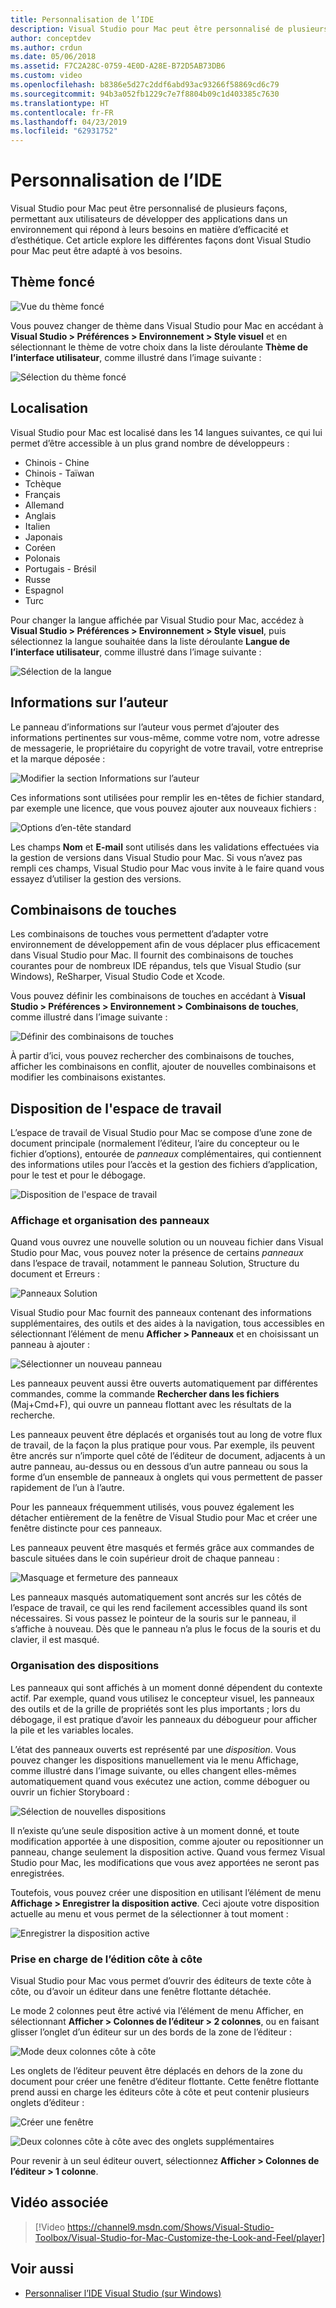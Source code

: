 ```yaml
---
title: Personnalisation de l’IDE
description: Visual Studio pour Mac peut être personnalisé de plusieurs façons, permettant aux utilisateurs de développer des applications dans un environnement qui répond à leurs besoins en matière d’efficacité et d’esthétique. Cette rubrique explore les différentes façons dont Visual Studio pour Mac peut être adapté à vos besoins.
author: conceptdev
ms.author: crdun
ms.date: 05/06/2018
ms.assetid: F7C2A28C-0759-4E0D-A28E-B72D5AB73DB6
ms.custom: video
ms.openlocfilehash: b8386e5d27c2ddf6abd93ac93266f58869cd6c79
ms.sourcegitcommit: 94b3a052fb1229c7e7f8804b09c1d403385c7630
ms.translationtype: HT
ms.contentlocale: fr-FR
ms.lasthandoff: 04/23/2019
ms.locfileid: "62931752"
---
```

# <a name="customizing-the-ide"></a>Personnalisation de l’IDE

Visual Studio pour Mac peut être personnalisé de plusieurs façons, permettant aux utilisateurs de développer des applications dans un environnement qui répond à leurs besoins en matière d’efficacité et d’esthétique. Cet article explore les différentes façons dont Visual Studio pour Mac peut être adapté à vos besoins.

## <a name="dark-theme"></a>Thème foncé

![Vue du thème foncé](media/customizing-the-ide-image7a.png)

Vous pouvez changer de thème dans Visual Studio pour Mac en accédant à **Visual Studio > Préférences > Environnement > Style visuel** et en sélectionnant le thème de votre choix dans la liste déroulante **Thème de l’interface utilisateur**, comme illustré dans l’image suivante :

![Sélection du thème foncé](media/customizing-the-ide-image7b.png)

## <a name="localization"></a>Localisation

Visual Studio pour Mac est localisé dans les 14 langues suivantes, ce qui lui permet d’être accessible à un plus grand nombre de développeurs :

* Chinois - Chine
* Chinois - Taïwan
* Tchèque
* Français
* Allemand
* Anglais
* Italien
* Japonais
* Coréen
* Polonais
* Portugais - Brésil
* Russe
* Espagnol
* Turc

Pour changer la langue affichée par Visual Studio pour Mac, accédez à **Visual Studio > Préférences > Environnement > Style visuel**, puis sélectionnez la langue souhaitée dans la liste déroulante **Langue de l’interface utilisateur**, comme illustré dans l’image suivante :

![Sélection de la langue](media/customizing-the-ide-image11a.png)

## <a name="author-information"></a>Informations sur l’auteur

Le panneau d’informations sur l’auteur vous permet d’ajouter des informations pertinentes sur vous-même, comme votre nom, votre adresse de messagerie, le propriétaire du copyright de votre travail, votre entreprise et la marque déposée :

![Modifier la section Informations sur l’auteur](media/customizing-the-ide-image9a.png)

Ces informations sont utilisées pour remplir les en-têtes de fichier standard, par exemple une licence, que vous pouvez ajouter aux nouveaux fichiers :

![Options d’en-tête standard](media/customizing-the-ide-image8a.png)

Les champs **Nom** et **E-mail** sont utilisés dans les validations effectuées via la gestion de versions dans Visual Studio pour Mac. Si vous n’avez pas rempli ces champs, Visual Studio pour Mac vous invite à le faire quand vous essayez d’utiliser la gestion des versions.

## <a name="key-bindings"></a>Combinaisons de touches

Les combinaisons de touches vous permettent d’adapter votre environnement de développement afin de vous déplacer plus efficacement dans Visual Studio pour Mac. Il fournit des combinaisons de touches courantes pour de nombreux IDE répandus, tels que Visual Studio (sur Windows), ReSharper, Visual Studio Code et Xcode.

Vous pouvez définir les combinaisons de touches en accédant à **Visual Studio > Préférences > Environnement > Combinaisons de touches**, comme illustré dans l’image suivante :

![Définir des combinaisons de touches](media/customizing-the-ide-image10a.png)

À partir d’ici, vous pouvez rechercher des combinaisons de touches, afficher les combinaisons en conflit, ajouter de nouvelles combinaisons et modifier les combinaisons existantes.

## <a name="workspace-layout"></a>Disposition de l'espace de travail

L’espace de travail de Visual Studio pour Mac se compose d’une zone de document principale (normalement l’éditeur, l’aire du concepteur ou le fichier d’options), entourée de *panneaux* complémentaires, qui contiennent des informations utiles pour l’accès et la gestion des fichiers d’application, pour le test et pour le débogage.

 ![Disposition de l'espace de travail](media/customizing-the-ide-image1a.png)

### <a name="viewing-and-arranging-pads"></a>Affichage et organisation des panneaux

Quand vous ouvrez une nouvelle solution ou un nouveau fichier dans Visual Studio pour Mac, vous pouvez noter la présence de certains *panneaux* dans l’espace de travail, notamment le panneau Solution, Structure du document et Erreurs :

![Panneaux Solution](media/customizing-the-ide-image2a.png)

Visual Studio pour Mac fournit des panneaux contenant des informations supplémentaires, des outils et des aides à la navigation, tous accessibles en sélectionnant l’élément de menu **Afficher > Panneaux** et en choisissant un panneau à ajouter :

![Sélectionner un nouveau panneau](media/customizing-the-ide-image3a.png)

Les panneaux peuvent aussi être ouverts automatiquement par différentes commandes, comme la commande **Rechercher dans les fichiers** (Maj+Cmd+F), qui ouvre un panneau flottant avec les résultats de la recherche.

Les panneaux peuvent être déplacés et organisés tout au long de votre flux de travail, de la façon la plus pratique pour vous. Par exemple, ils peuvent être ancrés sur n’importe quel côté de l’éditeur de document, adjacents à un autre panneau, au-dessus ou en dessous d’un autre panneau ou sous la forme d’un ensemble de panneaux à onglets qui vous permettent de passer rapidement de l’un à l’autre.

Pour les panneaux fréquemment utilisés, vous pouvez également les détacher entièrement de la fenêtre de Visual Studio pour Mac et créer une fenêtre distincte pour ces panneaux.

Les panneaux peuvent être masqués et fermés grâce aux commandes de bascule situées dans le coin supérieur droit de chaque panneau :

![Masquage et fermeture des panneaux](media/customizing-the-ide-image5a.png)

Les panneaux masqués automatiquement sont ancrés sur les côtés de l’espace de travail, ce qui les rend facilement accessibles quand ils sont nécessaires. Si vous passez le pointeur de la souris sur le panneau, il s’affiche à nouveau. Dès que le panneau n’a plus le focus de la souris et du clavier, il est masqué.

### <a name="organizing-layouts"></a>Organisation des dispositions

Les panneaux qui sont affichés à un moment donné dépendent du contexte actif. Par exemple, quand vous utilisez le concepteur visuel, les panneaux des outils et de la grille de propriétés sont les plus importants ; lors du débogage, il est pratique d’avoir les panneaux du débogueur pour afficher la pile et les variables locales.

L’état des panneaux ouverts est représenté par une *disposition*. Vous pouvez changer les dispositions manuellement via le menu Affichage, comme illustré dans l’image suivante, ou elles changent elles-mêmes automatiquement quand vous exécutez une action, comme déboguer ou ouvrir un fichier Storyboard :

![Sélection de nouvelles dispositions](media/customizing-the-ide-image6b.png)

Il n’existe qu’une seule disposition active à un moment donné, et toute modification apportée à une disposition, comme ajouter ou repositionner un panneau, change seulement la disposition active. Quand vous fermez Visual Studio pour Mac, les modifications que vous avez apportées ne seront pas enregistrées.

Toutefois, vous pouvez créer une disposition en utilisant l’élément de menu **Affichage > Enregistrer la disposition active**. Ceci ajoute votre disposition actuelle au menu et vous permet de la sélectionner à tout moment :

![Enregistrer la disposition active](media/customizing-the-ide-image6a.png)

### <a name="side-by-side-editing-support"></a>Prise en charge de l’édition côte à côte

Visual Studio pour Mac vous permet d’ouvrir des éditeurs de texte côte à côte, ou d’avoir un éditeur dans une fenêtre flottante détachée.

Le mode 2 colonnes peut être activé via l’élément de menu Afficher, en sélectionnant **Afficher > Colonnes de l’éditeur > 2 colonnes**, ou en faisant glisser l’onglet d’un éditeur sur un des bords de la zone de l’éditeur :

![Mode deux colonnes côte à côte](media/customizing-the-ide-sbs.png)

Les onglets de l’éditeur peuvent être déplacés en dehors de la zone du document pour créer une fenêtre d’éditeur flottante. Cette fenêtre flottante prend aussi en charge les éditeurs côte à côte et peut contenir plusieurs onglets d’éditeur :

![Créer une fenêtre](media/customizing-the-ide-sbs1.png)

![Deux colonnes côte à côte avec des onglets supplémentaires](media/customizing-the-ide-sbs2.png)

Pour revenir à un seul éditeur ouvert, sélectionnez **Afficher > Colonnes de l’éditeur > 1 colonne**.

## <a name="related-video"></a>Vidéo associée

> [!Video https://channel9.msdn.com/Shows/Visual-Studio-Toolbox/Visual-Studio-for-Mac-Customize-the-Look-and-Feel/player]

## <a name="see-also"></a>Voir aussi

- [Personnaliser l’IDE Visual Studio (sur Windows)](/visualstudio/ide/personalizing-the-visual-studio-ide)